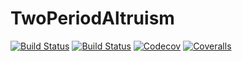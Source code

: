 # TwoPeriodAltruism

[![Build Status](https://travis-ci.com/eirikbrandsaas/TwoPeriodAltruism.jl.svg?branch=master)](https://travis-ci.com/eirikbrandsaas/TwoPeriodAltruism.jl)
[![Build Status](https://ci.appveyor.com/api/projects/status/github/eirikbrandsaas/TwoPeriodAltruism.jl?svg=true)](https://ci.appveyor.com/project/eirikbrandsaas/TwoPeriodAltruism-jl)
[![Codecov](https://codecov.io/gh/eirikbrandsaas/TwoPeriodAltruism.jl/branch/master/graph/badge.svg)](https://codecov.io/gh/eirikbrandsaas/TwoPeriodAltruism.jl)
[![Coveralls](https://coveralls.io/repos/github/eirikbrandsaas/TwoPeriodAltruism.jl/badge.svg?branch=master)](https://coveralls.io/github/eirikbrandsaas/TwoPeriodAltruism.jl?branch=master)
